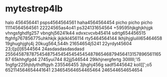 # mytestrep4lb
halo 456456441
psps4564564561
haha4564564454
picho picho picho
11114564564561
22224565as4o41
ps324131654564
+59595hjkghjkhjgk
vhngsfghdfg257
vbnghj56241k44
xdvxcvcvb45414
sdrtg654456515
ftghfg767856775uhkhkjk
jkjklkl456114
rty5464564144
lkhjihjgluilil65464658
19ghughjghj4j
20kug564,544h
21654654j5241
22yrdyt45604
23;l[p[l[6544564
24asdasdasdasdasd
25564587878754548754545454545454878654687945641315789656116587
65khhgfgd4
2745yui744
82jjj546544
29lkhjnergfertg
30llllll;'l5
1ngfgr225hjtdythdftgyh
235546455
3jhghj456g
sadf5445642
koll[[';o5
652114564654441641
234654564654465464
246544654654654
